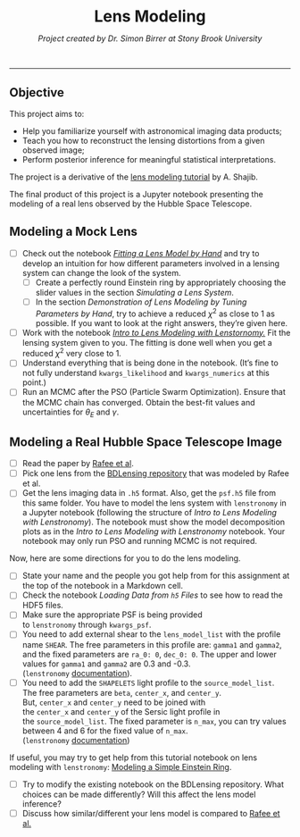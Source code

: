 <style>
    h1 {
        margin-bottom: 0;
    }
</style>
<h1 style="text-align:center">Lens Modeling</h1>
<p style="text-align:center"><i>Project created by Dr. Simon Birrer at Stony Brook University</i></p>
<br>

<hr>

<h2>Objective</h2>

This project aims to:

- Help you familiarize yourself with astronomical imaging data products;
- Teach you how to reconstruct the lensing distortions from a given observed image;
- Perform posterior inference for meaningful statistical interpretations.

The project is a derivative of the [lens modeling tutorial](https://github.com/ajshajib/lens_modeling_tutorial) by A. Shajib.

The final product of this project is a Jupyter notebook presenting the modeling of a real lens observed by the Hubble Space Telescope.

<h2>Modeling a Mock Lens</h2>

- [ ]  Check out the notebook [*Fitting a Lens Model by Hand*](https://github.com/ajshajib/lens_modeling_tutorial/blob/main/notebooks/Fitting%20a%20lens%20model%20by%20hand.ipynb) and try to develop an intuition for how different parameters involved in a lensing system can change the look of the system.
    - [ ]  Create a perfectly round Einstein ring by appropriately choosing the slider values in the section *Simulating a Lens System*.
    - [ ]  In the section *Demonstration of Lens Modeling by Tuning Parameters by Hand*, try to achieve a reduced $\chi^2$ as close to 1 as possible. If you want to look at the right answers, they’re given here.
- [ ]  Work with the notebook [*Intro to Lens Modeling with Lenstornomy.*](https://github.com/ajshajib/lens_modeling_tutorial/blob/main/notebooks/Intro%20to%20lens%20modeling%20with%20lenstronomy.ipynb) Fit the lensing system given to you. The fitting is done well when you get a reduced $\chi^2$ very close to 1.
- [ ]  Understand everything that is being done in the notebook. (It’s fine to not fully understand `kwargs_likelihood` and `kwargs_numerics` at this point.)
- [ ]  Run an MCMC after the PSO (Particle Swarm Optimization). Ensure that the MCMC chain has converged. Obtain the best-fit values and uncertainties for $\theta_E$ and $\gamma$.

<h2>Modeling a Real Hubble Space Telescope Image</h2>

- [ ]  Read the paper by [Rafee et al](https://ui.adsabs.harvard.edu/abs/2024arXiv241200361R/abstract).
- [ ]  Pick one lens from the [BDLensing repository](https://github.com/AstroBridge/BDLensing/tree/main/lens_systems) that was modeled by Rafee et al.
- [ ]  Get the lens imaging data in `.h5` format. Also, get the `psf.h5` file from this same folder. You have to model the lens system with `lenstronomy` in a Jupyter notebook (following the structure of *Intro to Lens Modeling with Lenstronomy*). The notebook must show the model decomposition plots as in the *Intro to Lens Modeling with Lenstronomy* notebook. Your notebook may only run PSO and running MCMC is not required.

Now, here are some directions for you to do the lens modeling.

- [ ]  State your name and the people you got help from for this assignment at the top of the notebook in a Markdown cell.
- [ ]  Check the notebook *Loading Data from `h5` Files* to see how to read the HDF5 files.
- [ ]  Make sure the appropriate PSF is being provided to `lenstronomy` through `kwargs_psf`.
- [ ]  You need to add external shear to the `lens_model_list` with the profile name `SHEAR`. The free parameters in this profile are: `gamma1` and `gamma2`, and the fixed parameters are `ra_0: 0`, `dec_0: 0`. The upper and lower values for `gamma1` and `gamma2` are 0.3 and -0.3. (`lenstronomy` [documentation](https://lenstronomy.readthedocs.io/en/latest/lenstronomy.LensModel.Profiles.html#lenstronomy.LensModel.Profiles.shear.Shear)).
- [ ]  You need to add the `SHAPELETS` light profile to the `source_model_list`. The free parameters are `beta`, `center_x`, and `center_y`. But, `center_x` and `center_y` need to be joined with the `center_x` and `center_y` of the Sersic light profile in the `source_model_list`. The fixed parameter is `n_max`, you can try values between 4 and 6 for the fixed value of `n_max`. (`lenstronomy` [documentation](https://lenstronomy.readthedocs.io/en/latest/lenstronomy.LightModel.Profiles.html#module-lenstronomy.LightModel.Profiles.shapelets))

If useful, you may try to get help from this tutorial notebook on lens modeling with `lenstronomy`: [Modeling a Simple Einstein Ring](https://github.com/lenstronomy/lenstronomy-tutorials/blob/main/Notebooks/LensModeling/modeling_a_simple_Einstein_ring.ipynb).

- [ ]  Try to modify the existing notebook on the BDLensing repository. What choices can be made differently? Will this affect the lens model inference?
- [ ]  Discuss how similar/different your lens model is compared to [Rafee et al.](https://ui.adsabs.harvard.edu/abs/2024arXiv241200361R/abstract)
